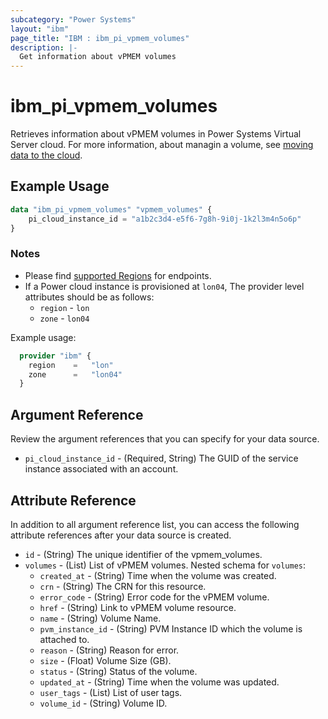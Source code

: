 ```yaml
---
subcategory: "Power Systems"
layout: "ibm"
page_title: "IBM : ibm_pi_vpmem_volumes"
description: |-
  Get information about vPMEM volumes
---
```


# ibm_pi_vpmem_volumes

Retrieves information about vPMEM volumes in Power Systems Virtual Server cloud. For more information, about managin a volume, see [moving data to the cloud](https://cloud.ibm.com/docs/power-iaas?topic=power-iaas-moving-data-to-the-cloud).

## Example Usage

```terraform
data "ibm_pi_vpmem_volumes" "vpmem_volumes" {
    pi_cloud_instance_id = "a1b2c3d4-e5f6-7g8h-9i0j-1k2l3m4n5o6p"
}
```

### Notes

- Please find [supported Regions](https://cloud.ibm.com/apidocs/power-cloud#endpoint) for endpoints.
- If a Power cloud instance is provisioned at `lon04`, The provider level attributes should be as follows:
  - `region` - `lon`
  - `zone` - `lon04`
  
Example usage:

  ```terraform
    provider "ibm" {
      region    =   "lon"
      zone      =   "lon04"
    }
  ```
  
## Argument Reference

Review the argument references that you can specify for your data source.

- `pi_cloud_instance_id` - (Required, String) The GUID of the service instance associated with an account.

## Attribute Reference

In addition to all argument reference list, you can access the following attribute references after your data source is created.

- `id` - (String) The unique identifier of the vpmem_volumes.
- `volumes` - (List) List of vPMEM volumes.
    Nested schema for `volumes`:
  - `created_at` - (String) Time when the volume was created.
  - `crn` - (String) The CRN for this resource.
  - `error_code` - (String) Error code for the vPMEM volume.
  - `href` - (String) Link to vPMEM volume resource.
  - `name` - (String) Volume Name.
  - `pvm_instance_id` - (String) PVM Instance ID which the volume is attached to.
  - `reason` - (String) Reason for error.
  - `size` - (Float) Volume Size (GB).
  - `status` - (String) Status of the volume.
  - `updated_at` - (String) Time when the volume was updated.
  - `user_tags` - (List) List of user tags.
  - `volume_id` - (String) Volume ID.
